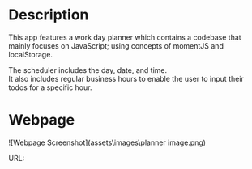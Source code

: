 # Description
This app features a work day planner which contains a codebase that mainly focuses on JavaScript; using concepts of momentJS and localStorage. 

The scheduler includes the day, date, and time. <br/>
It also includes regular business hours to enable the user to input their todos for a specific hour. <br/>

# Webpage
![Webpage Screenshot](assets\images\planner image.png)

URL: 
